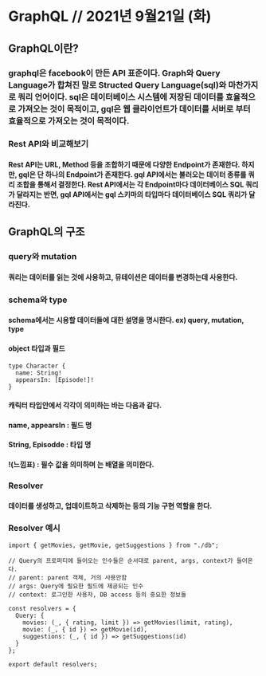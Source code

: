 # GraphQL // 2021년 9월21일 (화)

## GraphQL이란?

### graphql은 facebook이 만든 API 표준이다. Graph와 Query Language가 합쳐진 말로 Structed Query Language(sql)와 마찬가지로 쿼리 언어이다. sql은 데이터베이스 시스템에 저장된 데이터를 효율적으로 가져오는 것이 목적이고, gql은 웹 클라이언트가 데이터를 서버로 부터 효율적으로 가져오는 것이 목적이다.

### Rest API와 비교해보기

#### Rest API는 URL, Method 등을 조합하기 때문에 다양한 Endpoint가 존재한다. 하지만, gql은 단 하나의 Endpoint가 존재한다. gql API에서는 불러오는 데이터 종류를 쿼리 조합을 통해서 결정한다. Rest API에서는 각 Endpoint마다 데이터베이스 SQL 쿼리가 달라지는 반면, gql API에서는 gql 스키마의 타입마다 데이터베이스 SQL 쿼리가 달라진다.

## GraphQL의 구조

### query와 mutation

#### 쿼리는 데이터를 읽는 것에 사용하고, 뮤테이션은 데이터를 변경하는데 사용한다.

### schema와 type

#### schema에서는 시용할 데이터들에 대한 설명을 명시한다. ex) query, mutation, type

#### object 타입과 필드

```
type Character {
  name: String!
  appearsIn: [Episode!]!
}
```

#### 캐릭터 타입안에서 각각이 의미하는 바는 다음과 같다.

#### name, appearsIn : 필드 명

#### String, Episodde : 타입 명

#### !(느낌표) : 필수 값을 의미하며 [](대괄호)는 배열을 의미한다.

### Resolver

#### 데이터를 생성하고, 업데이트하고 삭제하는 등의 기능 구현 역할을 한다.

### Resolver 예시

```
import { getMovies, getMovie, getSuggestions } from "./db";

// Query의 프로퍼티에 들어오는 인수들은 순서대로 parent, args, context가 들어온다.
// parent: parent 객체, 거의 사용안함
// args: Query에 필요한 필드에 제공되는 인수
// context: 로그인한 사용자, DB access 등의 중요한 정보들

const resolvers = {
  Query: {
    movies: (_, { rating, limit }) => getMovies(limit, rating),
    movie: (_, { id }) => getMovie(id),
    suggestions: (_, { id }) => getSuggestions(id)
  }
};

export default resolvers;
```
